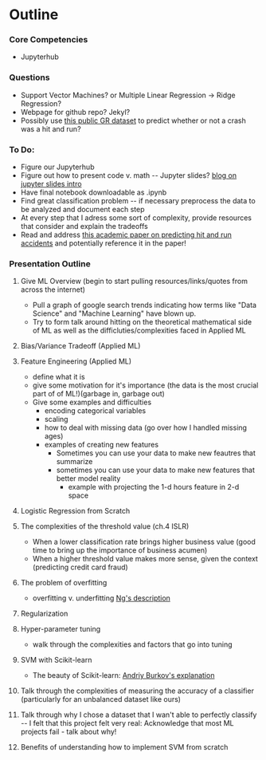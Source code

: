 # Outline

### Core Competencies
* Jupyterhub


### Questions
* Support Vector Machines? or Multiple Linear Regression -> Ridge Regression?
* Webpage for github repo? Jekyl?
* Possibly use [this public GR dataset](http://grdata-grandrapids.opendata.arcgis.com/datasets/cgr-crash-data?selectedAttribute=HITANDRUN) to predict whether or not a crash was a hit and run?

### To Do:
* Figure our Jupyterhub
* Figure out how to present code v. math -- Jupyter slides? [blog on jupyter slides intro](https://medium.com/@mjspeck/presenting-code-using-jupyter-notebook-slides-a8a3c3b59d67)
* Have final notebook downloadable as .ipynb
* Find great classification problem -- if necessary preprocess the data to be analyzed and document each step
* At every step that I adress some sort of complexity, provide resources that consider and explain the tradeoffs
* Read and address [this academic paper on predicting hit and run accidents](http://ptl.sys.virginia.edu/ptl/sites/default/files/sbp2012_wgb.pdf) and potentially reference it in the paper!

### Presentation Outline

1. Give ML Overview (begin to start pulling resources/links/quotes from across the internet)

    * Pull a graph of google search trends indicating how terms like "Data Science" and "Machine Learning" have blown up. 
    * Try to form talk around hitting on the theoretical mathematical side of ML as well as the difficluties/complexities faced in Applied ML
    
2. Bias/Variance Tradeoff (Applied ML)

3. Feature Engineering (Applied ML)

    * define what it is
    * give some motivation for it's importance (the data is the most crucial part of of ML!)(garbage in, garbage out)
    * Give some examples and difficulties
        * encoding categorical variables
        * scaling 
        * how to deal with missing data (go over how I handled missing ages)
        * examples of creating new features
            * Sometimes you can use your data to make new feautres that summarize
            * sometimes you can use your data to make new features that better model reality
                * example with projecting the 1-d hours feature in 2-d space



3. Logistic Regression from Scratch
1. The complexities of the threshold value (ch.4 ISLR)

    * When a lower classification rate brings higher business value (good time to bring up the importance of business acumen)
    * When a higher threshold value makes more sense, given the context (predicting credit card fraud)

4. The problem of overfitting

    * overfitting v. underfitting [Ng's description](https://www.coursera.org/learn/machine-learning/lecture/ACpTQ/the-problem-of-overfitting)
    
5. Regularization

1. Hyper-parameter tuning

    * walk through the complexities and factors that go into tuning
    
4. SVM with Scikit-learn

    * The beauty of Scikit-learn: [Andriy Burkov's explanation](https://www.linkedin.com/feed/update/urn:li:activity:6414996287057461248)

5. Talk through the complexities of measuring the accuracy of a classifier (particularly for an unbalanced dataset like ours)

5. Talk through why I chose a dataset that I wan't able to perfectly classify -- I felt that this project felt very real: Acknowledge that most ML projects fail - talk about why!

5. Benefits of understanding how to implement SVM from scratch

